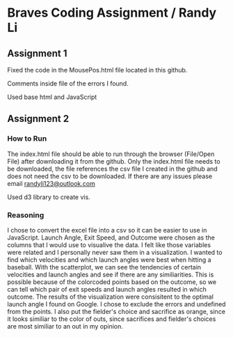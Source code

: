 # Braves Coding Assignment / Randy Li

## Assignment 1
Fixed the code in the MousePos.html file located in this github. 

Comments inside file of the errors I found.

Used base html and JavaScript

## Assignment 2
### How to Run
The index.html file should be able to run through the browser (File/Open File) after downloading it from the github.  Only the index.html file needs to be downloaded, the file references the csv file I created in the github and does not need the csv to be downloaded. If there are any issues please email randyli123@outlook.com

Used d3 library to create vis.

### Reasoning
I chose to convert the excel file into a csv so it can be easier to use in JavaScript. Launch Angle, Exit Speed, and Outcome were chosen as the columns that I would use to visualive the data. I felt like those variables were related and I personally never saw them in a visualization. I wanted to find which velocities and which launch angles were best when hitting a baseball. With the scatterplot, we can see the tendencies of certain velocities and launch angles and see if there are any similiarities. This is possible because of the colorcoded points based on the outcome, so we can tell which pair of exit speeds and launch angles resulted in which outcome. The results of the visualization were consisitent to the optimal launch angle I found on Google. I chose to exclude the errors and undefined from the points. I also put the fielder's choice and sacrifice as orange, since it looks similiar to the color of outs, since sacrifices and fielder's choices are most similiar to an out in my opinion. 
